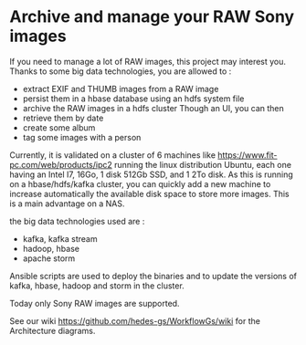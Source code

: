 # Archive and manage your RAW Sony images

If you need to manage a lot of RAW images, this project may interest you. Thanks to some big data technologies, you are allowed to :
- extract EXIF and THUMB images from a RAW image
- persist them in a hbase database using an hdfs system file
- archive the RAW images in a hdfs cluster
Though an UI, you can then
- retrieve them by date
- create some album
- tag some images with a person

Currently, it is validated on a cluster of 6 machines like https://www.fit-pc.com/web/products/ipc2 running the linux distribution Ubuntu, each one having an Intel I7, 16Go, 1 disk 512Gb SSD, and 1 2To disk.
As this is running on a hbase/hdfs/kafka cluster, you can quickly add a new machine to increase automatically the available disk space to store more images. This is a main advantage on a NAS.


the big data technologies used are :
- kafka, kafka stream
- hadoop, hbase
- apache storm

Ansible scripts are used to deploy the binaries and to update the versions of kafka, hbase, hadoop and storm in the cluster.

Today only Sony RAW images are supported.

See our wiki https://github.com/hedes-gs/WorkflowGs/wiki for the Architecture diagrams.
